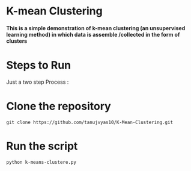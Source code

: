 
# K-mean Clustering 
#### This is a simple demonstration of k-mean clustering (an unsupervised learning method) in which data is assemble /collected in the form of clusters

# Steps to Run
Just a two step Process :

# Clone the repository
```
git clone https://github.com/tanujvyas10/K-Mean-Clustering.git
```
# Run the script
```
python k-means-clustere.py
```
